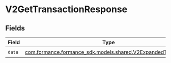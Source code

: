 # V2GetTransactionResponse


## Fields

| Field                                                                                                         | Type                                                                                                          | Required                                                                                                      | Description                                                                                                   |
| ------------------------------------------------------------------------------------------------------------- | ------------------------------------------------------------------------------------------------------------- | ------------------------------------------------------------------------------------------------------------- | ------------------------------------------------------------------------------------------------------------- |
| `data`                                                                                                        | [com.formance.formance_sdk.models.shared.V2ExpandedTransaction](../../models/shared/V2ExpandedTransaction.md) | :heavy_check_mark:                                                                                            | N/A                                                                                                           |